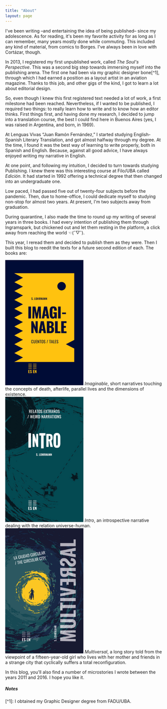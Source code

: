 ```yaml
---
title: "About"
layout: page
---
```


I've been writing –and entertaining the idea of being published– since my adolescence. As for reading, it's been my favorite activity for as long as I can remember, many years mostly done while commuting. This included any kind of material, from comics to Borges. I've always been in love with Cortázar, though.

In 2013, I registered my first unpublished work, called *The Soul's Perspective*. This was a second big step towards immersing myself into the publishing arena. The first one had been via my graphic designer bone[^1], through which I had earned a position as a layout artist in an aviation magazine. Thanks to this job, and other gigs of the kind, I got to learn a lot about editorial design.

So, even though I knew this first registered text needed a lot of work, a first milestone had been reached. Nevertheless, if I wanted to be published, I required two things: to really learn how to write and to know how an editor thinks. First things first, and having done my research, I decided to jump into a translation course, the best I could find here in Buenos Aires (yes, I was raised in Argentina, and born, in 1969).

At Lenguas Vivas “Juan Ramón Fernández,” I started studying English-Spanish Literary Translation, and got almost halfway through my degree. At the time, I found it was the best way of learning to write properly, both in Spanish and English. Because, against all good advice, I have always enjoyed writing my narrative in English.

At one point, and following my intuition, I decided to turn towards studying Publishing. I knew there was this interesting course at Filo/UBA called *Edición*. It had started in 1992 offering a technical degree that then changed into an undergraduate one. 

Low paced, I had passed five out of twenty-four subjects before the pandemic. Then, due to home-office, I could dedicate myself to studying non-stop for almost two years. At present, I'm two subjects away from graduation.

During quarantine, I also made the time to round up my writing of several years in three books. I had every intention of publishing them through Ingramspark, but chickened out and let them resting in the platform, a click away from reaching the world ☜(ˆ▽ˆ).

This year, I reread them and decided to publish them as they were. Then I built this blog to reedit the texts for a future second edition of each. The books are:
 <div id="imaginable">
<img src="/assets/images/Imaginable%20-%20cover.jpg" alt="Imaginable" width="250">
<em>Imaginable</em>, short narratives touching the concepts of death, afterlife, parallel lives and the dimensions of existence.
 </div>
 <div id="intro">
<img src="/assets/images/Intro%20-%20cover.jpg" alt="Intro" width="250">
<em>Intro</em>, an introspective narrative dealing with the relation universe-human.
 </div>
 <div id="multiversal">
<img src="/assets/images/Multiversal%20-%20cover.jpg" alt="Multiversal" width="250">
<em>Multiversal</em>, a long story told from the viewpoint of a fifteen-year-old girl who lives with her mother and friends in a strange city that cyclically suffers a total reconfiguration.
 </div>

In this blog, you'll also find a number of microstories I wrote between the years 2011 and 2016. I hope you like it.

<h5>Notes</h5>
[^1]:	I obtained my Graphic Designer degree from FADU/UBA.
